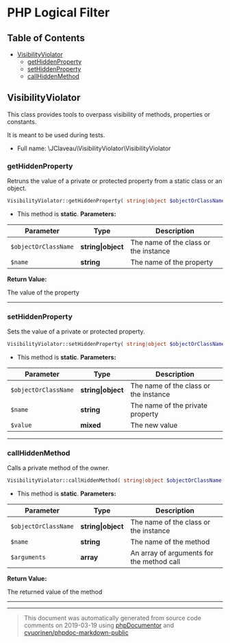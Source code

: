 # PHP Logical Filter

## Table of Contents

* [VisibilityViolator](#visibilityviolator)
    * [getHiddenProperty](#gethiddenproperty)
    * [setHiddenProperty](#sethiddenproperty)
    * [callHiddenMethod](#callhiddenmethod)

## VisibilityViolator

This class provides tools to overpass visibility of methods, properties or
constants.

It is meant to be used during tests.

* Full name: \JClaveau\VisibilityViolator\VisibilityViolator


### getHiddenProperty

Retruns the value of a private or protected property from a static class
or an object.

```php
VisibilityViolator::getHiddenProperty( string|object $objectOrClassName, string $name ): mixed
```



* This method is **static**.
**Parameters:**

| Parameter | Type | Description |
|-----------|------|-------------|
| `$objectOrClassName` | **string&#124;object** | The name of the class or the instance |
| `$name` | **string** | The name of the property |


**Return Value:**

The value of the property



---

### setHiddenProperty

Sets the value of a private or protected property.

```php
VisibilityViolator::setHiddenProperty( string|object $objectOrClassName, string $name, mixed $value )
```



* This method is **static**.
**Parameters:**

| Parameter | Type | Description |
|-----------|------|-------------|
| `$objectOrClassName` | **string&#124;object** | The name of the class or the instance |
| `$name` | **string** | The name of the private property |
| `$value` | **mixed** | The new value |




---

### callHiddenMethod

Calls a private method of the owner.

```php
VisibilityViolator::callHiddenMethod( string|object $objectOrClassName, string $name, array $arguments = array() ): mixed
```



* This method is **static**.
**Parameters:**

| Parameter | Type | Description |
|-----------|------|-------------|
| `$objectOrClassName` | **string&#124;object** | The name of the class or the instance |
| `$name` | **string** | The name of the method |
| `$arguments` | **array** | An array of arguments for the method call |


**Return Value:**

The returned value of the method



---



--------
> This document was automatically generated from source code comments on 2019-03-19 using [phpDocumentor](http://www.phpdoc.org/) and [cvuorinen/phpdoc-markdown-public](https://github.com/cvuorinen/phpdoc-markdown-public)
